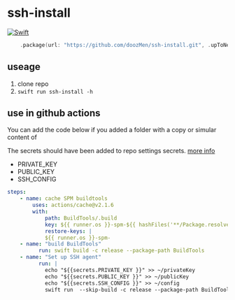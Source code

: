 # ssh-install
[![Swift](https://github.com/doozMen/ssh-install/actions/workflows/swift.yml/badge.svg)](https://github.com/doozMen/ssh-install/actions/workflows/swift.yml)

```swift
    .package(url: "https://github.com/doozMen/ssh-install.git", .upToNextMajor(from: "0.0.1"))
```
## useage

1. clone repo
2. `swift run ssh-install -h`

## use in github actions


You can add the code below if you  added a folder with a copy or simular content of 

The secrets should have been added to repo settings secrets. [more info](https://docs.github.com/en/actions/reference/encrypted-secrets)

* PRIVATE_KEY
* PUBLIC_KEY
* SSH_CONFIG 


```yml
steps:
    - name: cache SPM buildtools
        uses: actions/cache@v2.1.6
        with:
            path: BuildTools/.build
            key: ${{ runner.os }}-spm-${{ hashFiles('**/Package.resolved') }}
            restore-keys: |
            ${{ runner.os }}-spm-
    - name: "build BuildTools"
          run: swift build -c release --package-path BuildTools
    - name: "Set up SSH agent"
          run: |
            echo "${{secrets.PRIVATE_KEY }}" >> ~/privateKey
            echo "${{secrets.PUBLIC_KEY }}" >> ~/publicKey
            echo "${{secrets.SSH_CONFIG }}" >> ~/config
            swift run  --skip-build -c release --package-path BuildTools ssh-install ~/privateKey ~/publicKey ~/config
```
